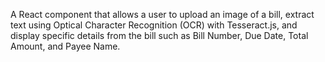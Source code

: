 A React component that allows a user to upload an image of a bill, extract text using Optical Character Recognition (OCR) with Tesseract.js, and display specific details from the bill such as Bill Number, Due Date, Total Amount, and Payee Name.

